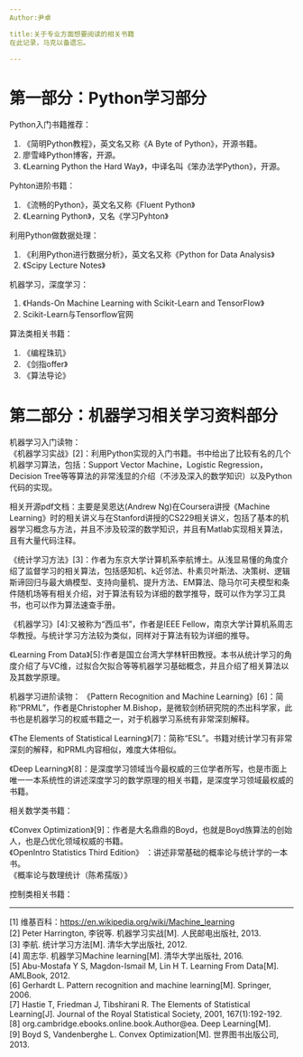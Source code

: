 ```yaml
---
Author:尹卓

title:关于专业方面想要阅读的相关书籍
在此记录，马克以备遗忘。

---
```



第一部分：Python学习部分
===

Python入门书籍推荐：  

1. 《简明Python教程》，英文名又称《A Byte of Python》，开源书籍。
2. 廖雪峰Python博客，开源。
3. 《Learning Python the Hard Way》，中译名叫《笨办法学Python》，开源。

Pyhton进阶书籍：
1. 《流畅的Python》，英文名又称《Fluent Python》
2. 《Learning Python》，又名《学习Pyhton》

利用Python做数据处理：
1. 《利用Python进行数据分析》，英文名又称《Python for  Data Analysis》
2. 《Scipy Lecture Notes》

机器学习，深度学习：
1. 《Hands-On Machine Learning with Scikit-Learn and TensorFlow》
2. Scikit-Learn与Tensorflow官网

算法类相关书籍：
1. 《编程珠玑》
2. 《剑指offer》
3. 《算法导论》



第二部分：机器学习相关学习资料部分
===

机器学习入门读物：  
《机器学习实战》[2]：利用Python实现的入门书籍。书中给出了比较有名的几个机器学习算法，包括：Support Vector Machine，Logistic Regression，Decision Tree等等算法的非常浅显的介绍（不涉及深入的数学知识）以及Python代码的实现。

相关开源pdf文档：主要是吴恩达(Andrew Ng)在Coursera讲授《Machine Learning》时的相关讲义与在Stanford讲授的CS229相关讲义，包括了基本的机器学习概念与方法，并且不涉及较深的数学知识，并且有Matlab实现相关算法，且有大量代码注释。

《统计学习方法》[3]：作者为东京大学计算机系李航博士。从浅显易懂的角度介绍了监督学习的相关算法，包括感知机、k近邻法、朴素贝叶斯法、决策树、逻辑斯谛回归与最大熵模型、支持向量机、提升方法、EM算法、隐马尔可夫模型和条件随机场等有相关介绍，对于算法有较为详细的数学推导，既可以作为学习工具书，也可以作为算法速查手册。

《机器学习》[4]:又被称为“西瓜书”，作者是IEEE Fellow，南京大学计算机系周志华教授。与统计学习方法较为类似，同样对于算法有较为详细的推导。

《Learning From Data》[5]:作者是国立台湾大学林轩田教授。本书从统计学习的角度介绍了与VC维，过拟合欠拟合等等机器学习基础概念，并且介绍了相关算法以及其数学原理。

机器学习进阶读物：
《Pattern Recognition and Machine Learning》[6]：简称“PRML”，作者是Christopher M.Bishop，是微软剑桥研究院的杰出科学家，此书也是机器学习的权威书籍之一，对于机器学习系统有非常深刻解释。

《The Elements of Statistical Learning》[7]：简称“ESL”。书籍对统计学习有非常深刻的解释，和PRML内容相似，难度大体相似。

《Deep Learning》[8]：是深度学习领域当今最权威的三位学者所写，也是市面上唯一一本系统性的讲述深度学习的数学原理的相关书籍，是深度学习领域最权威的书籍。

相关数学类书籍：

《Convex Optimization》[9]：作者是大名鼎鼎的Boyd，也就是Boyd族算法的创始人，也是凸优化领域权威的书籍。  
《OpenIntro Statistics Third Edition》 ：讲述非常基础的概率论与统计学的一本书。  
《概率论与数理统计（陈希孺版）》


控制类相关书籍：


---
[1] 维基百科：https://en.wikipedia.org/wiki/Machine_learning  
[2] Peter Harrington, 李锐等. 机器学习实战[M]. 人民邮电出版社, 2013.  
[3] 李航. 统计学习方法[M]. 清华大学出版社, 2012.  
[4] 周志华. 机器学习Machine learning[M]. 清华大学出版社, 2016.  
[5] Abu-Mostafa Y S, Magdon-Ismail M, Lin H T. Learning From Data[M]. AMLBook, 2012.  
[6] Gerhardt L. Pattern recognition and machine learning[M]. Springer, 2006.  
[7] Hastie T, Friedman J, Tibshirani R. The Elements of Statistical Learning[J]. Journal of the Royal Statistical Society, 2001, 167(1):192-192.  
[8] org.cambridge.ebooks.online.book.Author@ea. Deep Learning[M].  
[9] Boyd S, Vandenberghe L. Convex Optimization[M]. 世界图书出版公司, 2013.  
